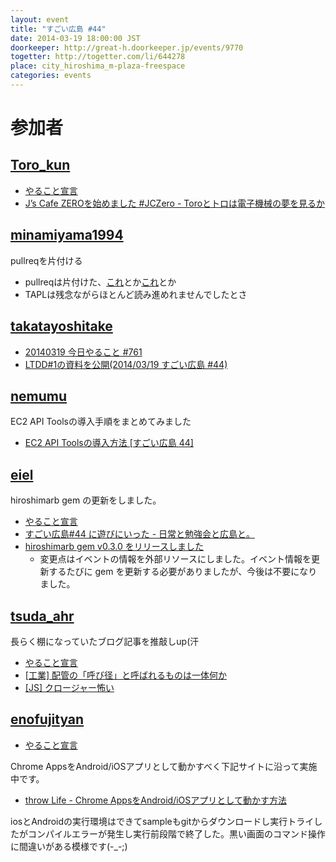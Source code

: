 ```yaml
---
layout: event
title: "すごい広島 #44"
date: 2014-03-19 18:00:00 JST
doorkeeper: http://great-h.doorkeeper.jp/events/9770
togetter: http://togetter.com/li/644278
place: city_hiroshima_m-plaza-freespace
categories: events
---
```


# 参加者


## [Toro_kun](https://twitter.com/Toro_kun)

* [やること宣言](https://github.com/great-h/great-h.github.io/issues/759)
* [J’s Cafe ZEROを始めました #JCZero - Toroとトロは電子機械の夢を見るか](http://106n.net/toro/blog/jczero1/)


## [minamiyama1994](https://github.com/minamiyama1994)

pullreqを片付ける

* pullreqは片付けた、[これ](https://github.com/great-h/great-h.github.io/pull/757)とか[これ](https://github.com/great-h/great-h.github.io/pull/758)とか
* TAPLは残念ながらほとんど読み進めれませんでしたとさ


## [takatayoshitake](http://twitter.com/takatayoshitake)

* [20140319 今日やること #761](https://github.com/great-h/great-h.github.io/issues/761)
* [LTDD#1の資料を公開(2014/03/19 すごい広島 #44)](http://tkt-study.tumblr.com/post/81162073658/20140319-greath-044)


## [nemumu](https://github.com/nemumu)

EC2 API Toolsの導入手順をまとめてみました

* [EC2 API Toolsの導入方法 [すごい広島 44]](http://nemumu.hateblo.jp/entry/2014/04/06/165845)


## [eiel](http://eiel.info/)

hiroshimarb gem の更新をしました。

* [やること宣言](https://github.com/great-h/great-h.github.io/issues/752)
* [すごい広島#44 に遊びにいった - 日常と勉強会と広島と。](http://eielh-life.tumblr.com/post/80069688060/44)
* [hiroshimarb gem v0.3.0 をリリースしました](http://rubygems.org/gems/hiroshimarb)
  * 変更点はイベントの情報を外部リソースにしました。イベント情報を更新するたびに gem を更新する必要がありましたが、今後は不要になりました。


## [tsuda_ahr](http://twitter.com/tsuda_ahr)

長らく棚になっていたブログ記事を推敲しup(汗

* [やること宣言](https://github.com/great-h/great-h.github.io/issues/764)
* [\[工業\] 配管の「呼び径」と呼ばれるものは一体何か](http://ooltcloud.expressweb.jp/201403/article_20001024.html)
* [\[JS\] クロージャー怖い](http://ooltcloud.expressweb.jp/201403/article_20001537.html)


## [enofujityan](http://twitter.com/enofujityan)

* [やること宣言](https://github.com/great-h/great-h.github.io/issues/765)

Chrome AppsをAndroid/iOSアプリとして動かすべく下記サイトに沿って実施中です。

* [throw Life - Chrome AppsをAndroid/iOSアプリとして動かす方法](http://www.adamrocker.com/blog/342/build-android-ios-app-from-chrome-apps.html)

iosとAndroidの実行環境はできてsampleもgitからダウンロードし実行トライしたがコンパイルエラーが発生し実行前段階で終了した。黒い画面のコマンド操作に間違いがある模様です(-_-;)
